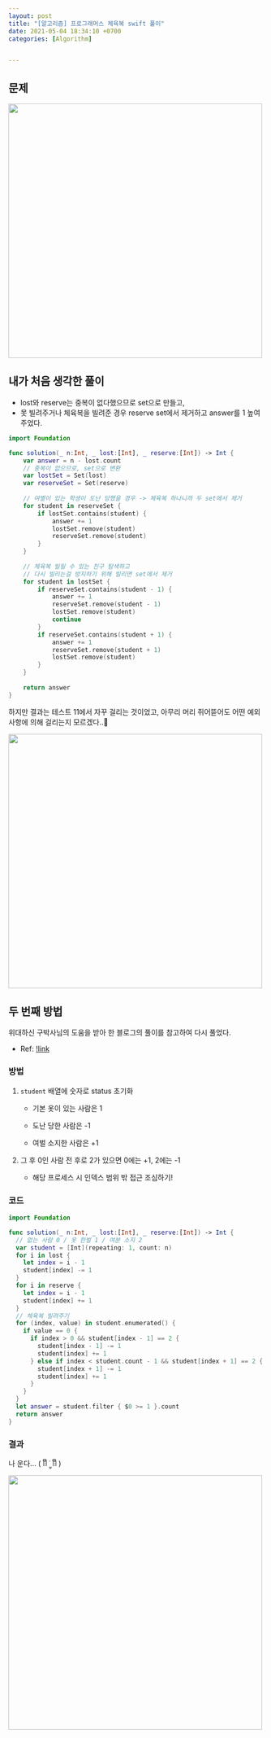 ```yaml
---
layout: post
title: "[알고리즘] 프로그래머스 체육복 swift 풀이"
date: 2021-05-04 18:34:10 +0700
categories: [Algorithm]


---
```


## 문제

<img src="https://user-images.githubusercontent.com/47033052/116954829-f98c6b80-accb-11eb-875e-e4f0f7166fe0.png" width="500">

## 내가 처음 생각한 풀이

- lost와 reserve는 중복이 없다했으므로 set으로 만들고,
- 못 빌려주거나 체육복을 빌려준 경우 reserve set에서 제거하고 answer를 1 높여주었다.

``` swift
import Foundation

func solution(_ n:Int, _ lost:[Int], _ reserve:[Int]) -> Int {
    var answer = n - lost.count
    // 중복이 없으므로, set으로 변환
    var lostSet = Set(lost)
    var reserveSet = Set(reserve)
    
    // 여별이 있는 학생이 도난 당했을 경우 -> 체육복 하나니까 두 set에서 제거
    for student in reserveSet {
        if lostSet.contains(student) {
            answer += 1
            lostSet.remove(student)
            reserveSet.remove(student)
        }
    }
    
    // 체육복 빌릴 수 있는 친구 탐색하고
    // 다시 빌리는걸 방지하기 위해 빌리면 set에서 제거
    for student in lostSet {
        if reserveSet.contains(student - 1) {
            answer += 1
            reserveSet.remove(student - 1)
            lostSet.remove(student)
            continue
        }
        if reserveSet.contains(student + 1) {
            answer += 1
            reserveSet.remove(student + 1)
            lostSet.remove(student)
        }
    }
    
    return answer
}
```

하지만 결과는 테스트 11에서 자꾸 걸리는 것이었고, 아무리 머리 쥐어뜯어도 어떤 예외사항에 의해 걸리는지 모르겠다..🤯

<img src="https://user-images.githubusercontent.com/47033052/116957384-b681c680-acd2-11eb-86f7-ff832547f9a3.png" width="500">

## 두 번째 방법

위대하신 구박사님의 도움을 받아 한 블로그의 풀이를 참고하여 다시 풀었다.

- Ref: [!link](https://lazyowl.tistory.com/entry/Swift-Programmers-%EC%B2%B4%EC%9C%A1%EB%B3%B5)

### 방법

1. `student` 배열에 숫자로 status 초기화

   - 기본 옷이 있는 사람은 1

   - 도난 당한 사람은 -1

   - 여벌 소지한 사람은 +1

2. 그 후 0인 사람 전 후로 2가 있으면 0에는 +1, 2에는 -1

   - 해당 프로세스 시 인덱스 범위 밖 접근 조심하기!

### 코드

``` swift
import Foundation

func solution(_ n:Int, _ lost:[Int], _ reserve:[Int]) -> Int {
  // 없는 사람 0 / 옷 한벌 1 / 여분 소지 2
  var student = [Int](repeating: 1, count: n)
  for i in lost {
    let index = i - 1
    student[index] -= 1
  }
  for i in reserve {
    let index = i - 1
    student[index] += 1
  }
  // 체육복 빌려주기
  for (index, value) in student.enumerated() {
    if value == 0 {
      if index > 0 && student[index - 1] == 2 {
        student[index - 1] -= 1
        student[index] += 1
      } else if index < student.count - 1 && student[index + 1] == 2 {
        student[index + 1] -= 1
        student[index] += 1
      }
    }
  }
  let answer = student.filter { $0 >= 1 }.count
  return answer
}
```

### 결과

나 운다... ( ꈨຶ ˙̫̮ ꈨຶ ) 

<img src="https://user-images.githubusercontent.com/47033052/116961182-9c99b100-acdd-11eb-996f-598e0c5f264d.png" width="500">